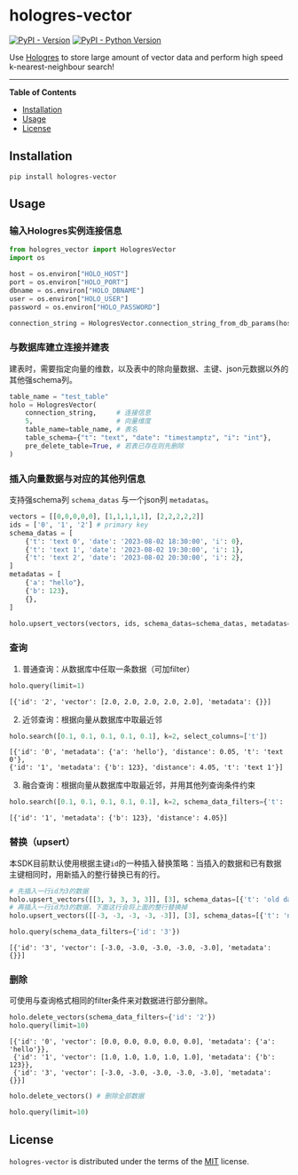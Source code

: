 # hologres-vector

[![PyPI - Version](https://img.shields.io/pypi/v/hologres-vector.svg)](https://pypi.org/project/hologres-vector)
[![PyPI - Python Version](https://img.shields.io/pypi/pyversions/hologres-vector.svg)](https://pypi.org/project/hologres-vector)

Use [Hologres](https://www.alibabacloud.com/product/hologres) to store large amount of vector data and perform high speed k-nearest-neighbour search!

-----

**Table of Contents**

- [Installation](#installation)
- [Usage](#usage)
- [License](#license)

## Installation

```console
pip install hologres-vector
```

## Usage

### 输入Hologres实例连接信息

```python
from hologres_vector import HologresVector
import os

host = os.environ["HOLO_HOST"]
port = os.environ["HOLO_PORT"]
dbname = os.environ["HOLO_DBNAME"]
user = os.environ["HOLO_USER"]
password = os.environ["HOLO_PASSWORD"]

connection_string = HologresVector.connection_string_from_db_params(host, port, dbname, user, password)
```

### 与数据库建立连接并建表

建表时，需要指定向量的维数，以及表中的除向量数据、主键、json元数据以外的其他强schema列。

```python
table_name = "test_table"
holo = HologresVector(
    connection_string,     # 连接信息
    5,                     # 向量维度
    table_name=table_name, # 表名
    table_schema={"t": "text", "date": "timestamptz", "i": "int"},
    pre_delete_table=True, # 若表已存在则先删除
)
```

### 插入向量数据与对应的其他列信息

支持强schema列 `schema_datas` 与一个json列 `metadatas`。

```python
vectors = [[0,0,0,0,0], [1,1,1,1,1], [2,2,2,2,2]]
ids = ['0', '1', '2'] # primary key
schema_datas = [
    {'t': 'text 0', 'date': '2023-08-02 18:30:00', 'i': 0},
    {'t': 'text 1', 'date': '2023-08-02 19:30:00', 'i': 1},
    {'t': 'text 2', 'date': '2023-08-02 20:30:00', 'i': 2},
]
metadatas = [
    {'a': "hello"},
    {'b': 123},
    {},
]

holo.upsert_vectors(vectors, ids, schema_datas=schema_datas, metadatas=metadatas)
```

### 查询

1. 普通查询：从数据库中任取一条数据（可加filter）

```python
holo.query(limit=1)
```

    [{'id': '2', 'vector': [2.0, 2.0, 2.0, 2.0, 2.0], 'metadata': {}}]

2. 近邻查询：根据向量从数据库中取最近邻

```python
holo.search([0.1, 0.1, 0.1, 0.1, 0.1], k=2, select_columns=['t'])
```

    [{'id': '0', 'metadata': {'a': 'hello'}, 'distance': 0.05, 't': 'text 0'},
    {'id': '1', 'metadata': {'b': 123}, 'distance': 4.05, 't': 'text 1'}]

3. 融合查询：根据向量从数据库中取最近邻，并用其他列查询条件约束

```python
holo.search([0.1, 0.1, 0.1, 0.1, 0.1], k=2, schema_data_filters={'t': 'text 1'})
```

    [{'id': '1', 'metadata': {'b': 123}, 'distance': 4.05}]

### 替换（upsert）

本SDK目前默认使用根据主键`id`的一种插入替换策略：当插入的数据和已有数据主键相同时，用新插入的整行替换已有的行。

```python
# 先插入一行id为3的数据
holo.upsert_vectors([[3, 3, 3, 3, 3]], [3], schema_datas=[{'t': 'old data'}])
# 再插入一行id为3的数据，下面这行会将上面的整行替换掉
holo.upsert_vectors([[-3, -3, -3, -3, -3]], [3], schema_datas=[{'t': 'new data'}])

holo.query(schema_data_filters={'id': '3'})
```

    [{'id': '3', 'vector': [-3.0, -3.0, -3.0, -3.0, -3.0], 'metadata': {}}]

### 删除

可使用与查询格式相同的filter条件来对数据进行部分删除。

```python
holo.delete_vectors(schema_data_filters={'id': '2'})
holo.query(limit=10)
```

    [{'id': '0', 'vector': [0.0, 0.0, 0.0, 0.0, 0.0], 'metadata': {'a': 'hello'}},
     {'id': '1', 'vector': [1.0, 1.0, 1.0, 1.0, 1.0], 'metadata': {'b': 123}},
     {'id': '3', 'vector': [-3.0, -3.0, -3.0, -3.0, -3.0], 'metadata': {}}]

```python
holo.delete_vectors() # 删除全部数据
```

```python
holo.query(limit=10)
```

## License

`hologres-vector` is distributed under the terms of the [MIT](https://spdx.org/licenses/MIT.html) license.
